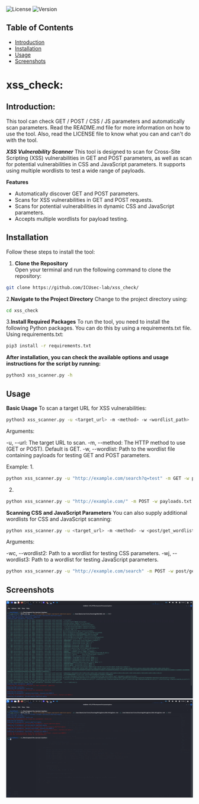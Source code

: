 ![License](https://img.shields.io/badge/license-MIT-blue)
![Version](https://img.shields.io/badge/version-1.0.0-blue)

## Table of Contents
- [Introduction](#introduction)
- [Installation](#installation)
- [Usage](#usage)
- [Screenshots](#Screenshots)
# xss_check:

## Introduction:
This tool can check GET / POST / CSS / JS parameters and automatically scan parameters. Read the README.md file for more information on how to use the tool. Also, read the LICENSE file to know what you can and can't do with the tool.

***XSS Vulnerability Scanner***
This tool is designed to scan for Cross-Site Scripting (XSS) vulnerabilities in GET and POST parameters, as well as scan for potential vulnerabilities in CSS and JavaScript parameters. It supports using multiple wordlists to test a wide range of payloads.

__Features__ 
- Automatically discover GET and POST parameters.
- Scans for XSS vulnerabilities in GET and POST requests.
- Scans for potential vulnerabilities in dynamic CSS and JavaScript parameters.
- Accepts multiple wordlists for payload testing.

## Installation
Follow these steps to install the tool:

1. **Clone the Repository**  
   Open your terminal and run the following command to clone the repository:
```bash
git clone https://github.com/ICUsec-lab/xss_check/
```
2.**Navigate to the Project Directory**
Change to the project directory using:
  ```bash
cd xss_check
```
3.**Install Required Packages**
To run the tool, you need to install the following Python packages. You can do this by using a requirements.txt file.
Using requirements.txt:
```bash
pip3 install -r requirements.txt
```

**After installation, you can check the available options and usage instructions for the script by running:**
```bash
python3 xss_scanner.py -h
```

## Usage
**Basic Usage**
To scan a target URL for XSS vulnerabilities:
```bash
python3 xss_scanner.py -u <target_url> -m <method> -w <wordlist_path>
```
Arguments:

-u, --url: The target URL to scan.
-m, --method: The HTTP method to use (GET or POST). Default is GET.
-w, --wordlist: Path to the wordlist file containing payloads for testing GET and POST parameters.

Example:
1.
```bash
python xss_scanner.py -u "http://example.com/search?q=test" -m GET -w payloads.txt
```
2.
```bash
python xss_scanner.py -u "http://example.com/" -m POST -w payloads.txt
```

**Scanning CSS and JavaScript Parameters**
You can also supply additional wordlists for CSS and JavaScript scanning:
```bash
python xss_scanner.py -u <target_url> -m <method> -w <post/get_wordlist> -wc <css_wordlist> -wj <js_wordlist>
```

Arguments:

-wc, --wordlist2: Path to a wordlist for testing CSS parameters.
-wj, --wordlist3: Path to a wordlist for testing JavaScript parameters.
```bash
python xss_scanner.py -u "http://example.com/search" -m POST -w post/get_payloads.txt -wc css_payloads.txt -wj js_payloads.txt
```
## Screenshots
![Screenshot](post_parameters.png)
![Screenshot](css_js_parameters.png)
